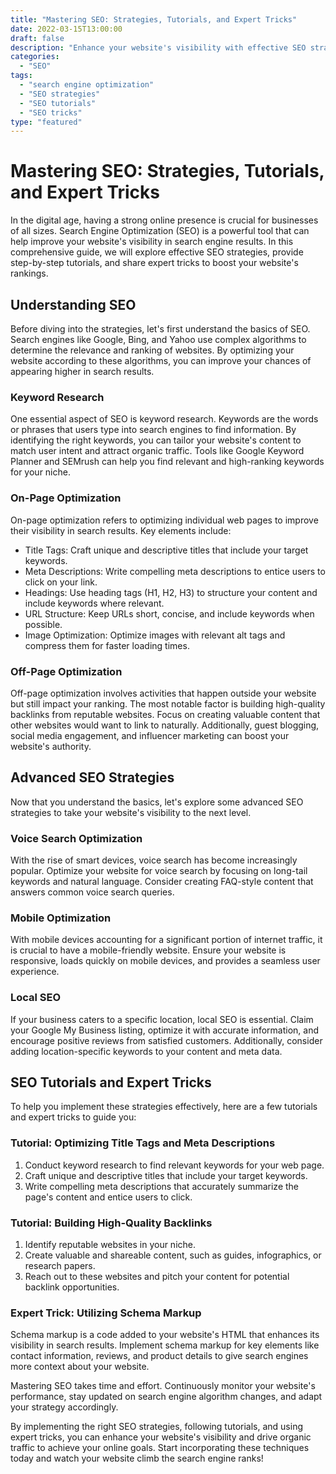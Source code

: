 ```yaml
--- 
title: "Mastering SEO: Strategies, Tutorials, and Expert Tricks" 
date: 2022-03-15T13:00:00 
draft: false 
description: "Enhance your website's visibility with effective SEO strategies, step-by-step tutorials, and expert tips." 
categories: 
  - "SEO" 
tags: 
  - "search engine optimization" 
  - "SEO strategies" 
  - "SEO tutorials" 
  - "SEO tricks" 
type: "featured" 
--- 
```


# Mastering SEO: Strategies, Tutorials, and Expert Tricks

In the digital age, having a strong online presence is crucial for businesses of all sizes. Search Engine Optimization (SEO) is a powerful tool that can help improve your website's visibility in search engine results. In this comprehensive guide, we will explore effective SEO strategies, provide step-by-step tutorials, and share expert tricks to boost your website's rankings.

## Understanding SEO

Before diving into the strategies, let's first understand the basics of SEO. Search engines like Google, Bing, and Yahoo use complex algorithms to determine the relevance and ranking of websites. By optimizing your website according to these algorithms, you can improve your chances of appearing higher in search results.

### Keyword Research

One essential aspect of SEO is keyword research. Keywords are the words or phrases that users type into search engines to find information. By identifying the right keywords, you can tailor your website's content to match user intent and attract organic traffic. Tools like Google Keyword Planner and SEMrush can help you find relevant and high-ranking keywords for your niche.

### On-Page Optimization

On-page optimization refers to optimizing individual web pages to improve their visibility in search results. Key elements include:

- Title Tags: Craft unique and descriptive titles that include your target keywords.
- Meta Descriptions: Write compelling meta descriptions to entice users to click on your link.
- Headings: Use heading tags (H1, H2, H3) to structure your content and include keywords where relevant.
- URL Structure: Keep URLs short, concise, and include keywords when possible.
- Image Optimization: Optimize images with relevant alt tags and compress them for faster loading times.

### Off-Page Optimization

Off-page optimization involves activities that happen outside your website but still impact your ranking. The most notable factor is building high-quality backlinks from reputable websites. Focus on creating valuable content that other websites would want to link to naturally. Additionally, guest blogging, social media engagement, and influencer marketing can boost your website's authority.

## Advanced SEO Strategies

Now that you understand the basics, let's explore some advanced SEO strategies to take your website's visibility to the next level.

### Voice Search Optimization

With the rise of smart devices, voice search has become increasingly popular. Optimize your website for voice search by focusing on long-tail keywords and natural language. Consider creating FAQ-style content that answers common voice search queries.

### Mobile Optimization

With mobile devices accounting for a significant portion of internet traffic, it is crucial to have a mobile-friendly website. Ensure your website is responsive, loads quickly on mobile devices, and provides a seamless user experience.

### Local SEO

If your business caters to a specific location, local SEO is essential. Claim your Google My Business listing, optimize it with accurate information, and encourage positive reviews from satisfied customers. Additionally, consider adding location-specific keywords to your content and meta data.

## SEO Tutorials and Expert Tricks

To help you implement these strategies effectively, here are a few tutorials and expert tricks to guide you:

### Tutorial: Optimizing Title Tags and Meta Descriptions

1. Conduct keyword research to find relevant keywords for your web page.
2. Craft unique and descriptive titles that include your target keywords.
3. Write compelling meta descriptions that accurately summarize the page's content and entice users to click.

### Tutorial: Building High-Quality Backlinks

1. Identify reputable websites in your niche.
2. Create valuable and shareable content, such as guides, infographics, or research papers.
3. Reach out to these websites and pitch your content for potential backlink opportunities.

### Expert Trick: Utilizing Schema Markup

Schema markup is a code added to your website's HTML that enhances its visibility in search results. Implement schema markup for key elements like contact information, reviews, and product details to give search engines more context about your website.

Mastering SEO takes time and effort. Continuously monitor your website's performance, stay updated on search engine algorithm changes, and adapt your strategy accordingly.

By implementing the right SEO strategies, following tutorials, and using expert tricks, you can enhance your website's visibility and drive organic traffic to achieve your online goals. Start incorporating these techniques today and watch your website climb the search engine ranks!
